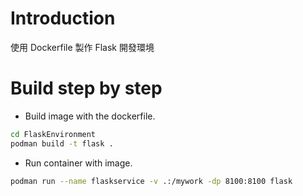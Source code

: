 # Introduction
使用 Dockerfile 製作 Flask 開發環境
# Build step by step
- Build image with the dockerfile.
```bash
cd FlaskEnvironment
podman build -t flask .
```
- Run container with image.
```bash
podman run --name flaskservice -v .:/mywork -dp 8100:8100 flask
```

